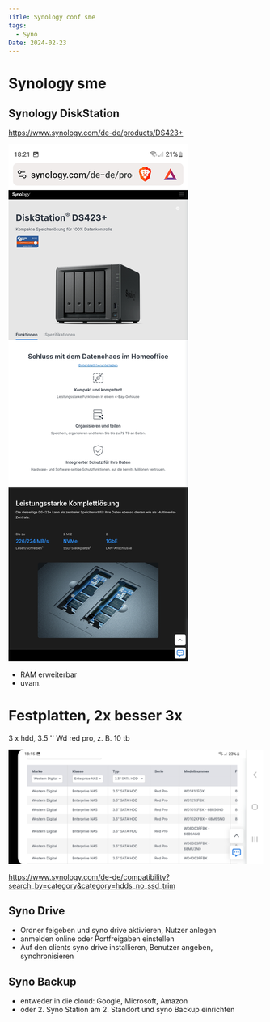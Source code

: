 ```yaml
---
Title: Synology conf sme
tags:
  - Syno
Date: 2024-02-23
---
```

# Synology sme

## Synology DiskStation 
https://www.synology.com/de-de/products/DS423+

![](_asset/Screenshot_20240223_182150_Brave.jpg)
- RAM erweiterbar
- uvam. 

# Festplatten, 2x besser 3x
3 x hdd, 3.5 ''
Wd red pro, z. B. 10 tb 

![](_asset/Screenshot_20240223_181529_Brave.jpg)

https://www.synology.com/de-de/compatibility?search_by=category&category=hdds_no_ssd_trim

## Syno Drive

- Ordner feigeben und syno drive aktivieren, Nutzer anlegen 
- anmelden online oder Portfreigaben einstellen
- Auf den clients syno drive installieren, Benutzer angeben, synchronisieren
## Syno Backup

- entweder in die cloud: Google, Microsoft, Amazon
- oder 2. Syno Station  am 2. Standort und syno Backup einrichten


